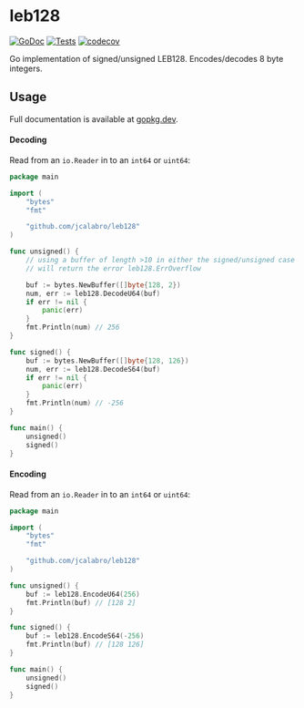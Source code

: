 # leb128

[![GoDoc](https://pkg.go.dev/badge/github.com/jcalabro/leb128?status.svg)](https://pkg.go.dev/github.com/jcalabro/leb128) [![Tests](https://github.com/jcalabro/leb128/actions/workflows/ci.yaml/badge.svg)](https://github.com/jcalabro/leb128/actions/workflows/ci.yaml) [![codecov](https://codecov.io/github/jcalabro/leb128/branch/main/graph/badge.svg?token=ILKTKORT5D)](https://codecov.io/github/jcalabro/leb128)

Go implementation of signed/unsigned LEB128. Encodes/decodes 8 byte integers.

## Usage

Full documentation is available at [gopkg.dev](https://pkg.go.dev/github.com/jcalabro/leb128).

#### Decoding

Read from an `io.Reader` in to an `int64` or `uint64`:

```go
package main

import (
	"bytes"
	"fmt"

	"github.com/jcalabro/leb128"
)

func unsigned() {
	// using a buffer of length >10 in either the signed/unsigned case
	// will return the error leb128.ErrOverflow

	buf := bytes.NewBuffer([]byte{128, 2})
	num, err := leb128.DecodeU64(buf)
	if err != nil {
		panic(err)
	}
	fmt.Println(num) // 256
}

func signed() {
	buf := bytes.NewBuffer([]byte{128, 126})
	num, err := leb128.DecodeS64(buf)
	if err != nil {
		panic(err)
	}
	fmt.Println(num) // -256
}

func main() {
	unsigned()
	signed()
}
```

#### Encoding

Read from an `io.Reader` in to an `int64` or `uint64`:

```go
package main

import (
	"bytes"
	"fmt"

	"github.com/jcalabro/leb128"
)

func unsigned() {
	buf := leb128.EncodeU64(256)
	fmt.Println(buf) // [128 2]
}

func signed() {
	buf := leb128.EncodeS64(-256)
	fmt.Println(buf) // [128 126]
}

func main() {
	unsigned()
	signed()
}
```
